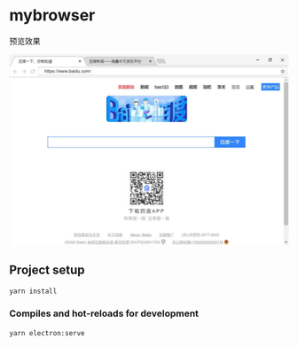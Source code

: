 # mybrowser

预览效果

![效果图](./src/assets/demo.jpg)

## Project setup

```
yarn install
```

### Compiles and hot-reloads for development

```
yarn electron:serve
```
